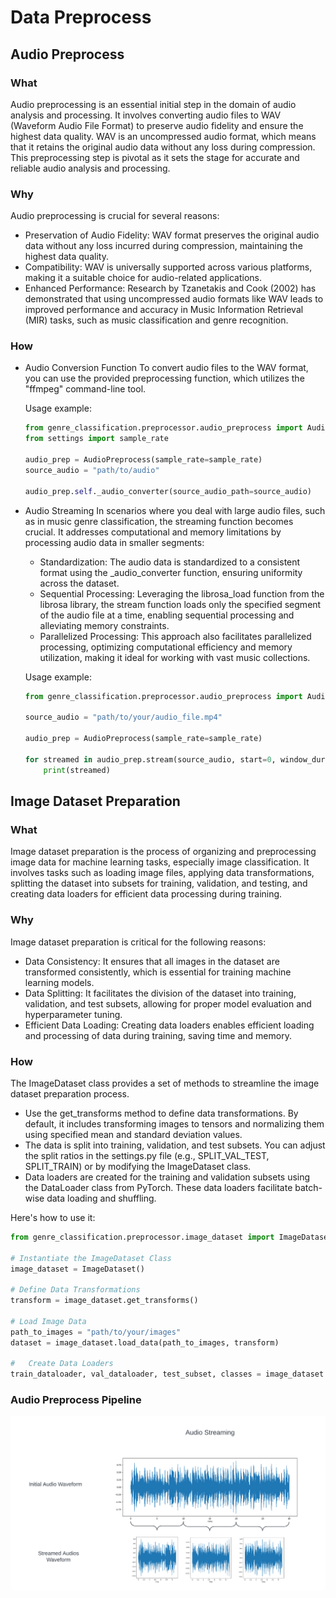 # Data Preprocess

## Audio Preprocess

### What

Audio preprocessing is an essential initial step in the domain of audio analysis and processing. It involves converting
audio files to WAV (Waveform Audio File Format) to preserve audio fidelity and ensure the highest data quality. WAV is
an uncompressed audio format, which means that it retains the original audio data without any loss during compression.
This preprocessing step is pivotal as it sets the stage for accurate and reliable audio analysis and processing.

### Why

Audio preprocessing is crucial for several reasons:

* Preservation of Audio Fidelity: WAV format preserves the original audio data without any loss incurred during
  compression, maintaining the highest data quality.
* Compatibility: WAV is universally supported across various platforms, making it a suitable choice for audio-related
  applications.
* Enhanced Performance: Research by Tzanetakis and Cook (2002) has demonstrated that using uncompressed audio formats
  like WAV leads to improved performance and accuracy in Music Information Retrieval (MIR) tasks, such as music
  classification and genre recognition.

### How

* Audio Conversion Function
  To convert audio files to the WAV format, you can use the provided preprocessing function, which utilizes the "ffmpeg"
  command-line tool.

  Usage example:

    ~~~python
    from genre_classification.preprocessor.audio_preprocess import AudioPreprocess
    from settings import sample_rate
    
    audio_prep = AudioPreprocess(sample_rate=sample_rate)
    source_audio = "path/to/audio"
    
    audio_prep.self._audio_converter(source_audio_path=source_audio)
    ~~~


* Audio Streaming
  In scenarios where you deal with large audio files, such as in music genre classification, the streaming function
  becomes crucial. It addresses computational and memory limitations by processing audio data in smaller segments:
    * Standardization: The audio data is standardized to a consistent format using the _audio_converter function,
      ensuring uniformity across the dataset.
    * Sequential Processing: Leveraging the librosa_load function from the librosa library, the stream function loads
      only the specified segment of the audio file at a time, enabling sequential processing and alleviating memory
      constraints.
    * Parallelized Processing: This approach also facilitates parallelized processing, optimizing computational
      efficiency and memory utilization, making it ideal for working with vast music collections.

  Usage example:

    ~~~python
    from genre_classification.preprocessor.audio_preprocess import AudioPreprocess
    
    source_audio = "path/to/your/audio_file.mp4"
    
    audio_prep = AudioPreprocess(sample_rate=sample_rate)
    
    for streamed in audio_prep.stream(source_audio, start=0, window_duration=5):
        print(streamed)
    ~~~

## Image Dataset Preparation

### What

Image dataset preparation is the process of organizing and preprocessing image data for machine learning tasks,
especially image classification. It involves tasks such as loading image files, applying data transformations, splitting
the dataset into subsets for training, validation, and testing, and creating data loaders for efficient data processing
during training.

### Why

Image dataset preparation is critical for the following reasons:

* Data Consistency: It ensures that all images in the dataset are transformed consistently, which is essential for
  training machine learning models.
* Data Splitting: It facilitates the division of the dataset into training, validation, and test subsets, allowing for
  proper model evaluation and hyperparameter tuning.
* Efficient Data Loading: Creating data loaders enables efficient loading and processing of data during training, saving
  time and memory.

### How

The ImageDataset class provides a set of methods to streamline the image dataset preparation process.

* Use the get_transforms method to define data transformations. By default, it includes transforming images to tensors
  and normalizing them using specified mean and standard deviation values.
* The data is split into training, validation, and test subsets. You can adjust the split ratios in the settings.py
  file (e.g., SPLIT_VAL_TEST, SPLIT_TRAIN) or by modifying the ImageDataset class.
* Data loaders are created for the training and validation subsets using the DataLoader class from PyTorch. These data
  loaders facilitate batch-wise data loading and shuffling.

Here's how to use it:

~~~python
from genre_classification.preprocessor.image_dataset import ImageDataset

# Instantiate the ImageDataset Class
image_dataset = ImageDataset()

# Define Data Transformations
transform = image_dataset.get_transforms()

# Load Image Data
path_to_images = "path/to/your/images"
dataset = image_dataset.load_data(path_to_images, transform)

#   Create Data Loaders
train_dataloader, val_dataloader, test_subset, classes = image_dataset.transform(path_to_images)

~~~

### Audio Preprocess Pipeline
![Audio_preprocess](images/audio_preprocess_pipeline.png)
